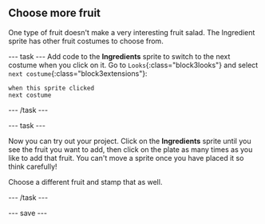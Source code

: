 ## Choose more fruit
One type of fruit doesn't make a very interesting fruit salad. The Ingredient sprite has other fruit costumes to choose from.

--- task ---
Add code to the **Ingredients** sprite to switch to the next costume when you click on it. Go to `Looks`{:class="block3looks"} and select `next costume`{:class="block3extensions"}:

```blocks3
when this sprite clicked
next costume
```
--- /task ---

--- task ---

Now you can try out your project. Click on the **Ingredients** sprite until you see the fruit you want to add, then click on the plate as many times as you like to add that fruit. You can't move a sprite once you have placed it so think carefully!

Choose a different fruit and stamp that as well. 

--- /task ---

--- save ---
